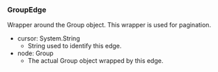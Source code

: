 ### GroupEdge
Wrapper around the Group object. This wrapper is used for pagination.

- cursor: System.String
  - String used to identify this edge.
- node: Group
  - The actual Group object wrapped by this edge.
